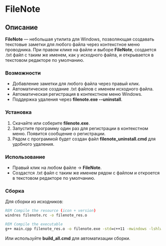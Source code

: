 # FileNote

## Описание

**FileNote** — небольшая утилита для Windows, позволяющая создавать текстовые заметки для любого файла через контекстное меню проводника. При правом клике на файле и выборе **FileNote**, создается .txt файл с таким же именем, как у исходного файла, и открывается в текстовом редакторе по умолчанию.

### Возможности

- Добавление заметки для любого файла через правый клик.
- Автоматическое создание .txt файлов с именем исходного файла.
- Автоматическая регистрация в контекстном меню Windows.
- Поддержка удаления через **filenote.exe --uninstall**.

### Установка

1. Скачайте или соберите **filenote.exe**.
2. Запустите программу один раз для регистрации в контекстном меню. Появится сообщение о регистрации.
3. Рядом с программой будет создан файл **filenote_uninstall.cmd** для удобного удаления.

### Использование

- Правый клик на любом файле → **FileNote**.
- Создастся .txt файл с таким же именем рядом с файлом и откроется в текстовом редакторе по умолчанию.

### Сборка

Для сборки из исходников:
```bat
REM Compile the resource (icon + version)
windres filenote.rc -o filenote_res.o

REM Compile the executable
g++ main.cpp filenote_res.o -o filenote.exe -std=c++11 -mwindows -lshlwapi
```
Или используйте **build_all.cmd** для автоматизации сборки.
